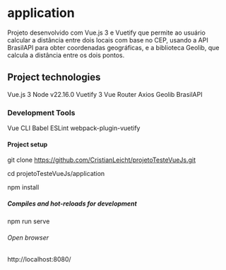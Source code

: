 # application

Projeto desenvolvido com Vue.js 3 e Vuetify que permite ao usuário calcular a distância entre dois locais com base no CEP, usando a API BrasilAPI para obter coordenadas geográficas, e a biblioteca Geolib, que calcula a distância entre os dois pontos.


## Project technologies

Vue.js 3
Node v22.16.0
Vuetify 3
Vue Router
Axios
Geolib
BrasilAPI

### Development Tools

Vue CLI
Babel
ESLint
webpack-plugin-vuetify

#### Project setup

git clone https://github.com/CristianLeicht/projetoTesteVueJs.git

cd projetoTesteVueJs/application

npm install


##### Compiles and hot-reloads for development
npm run serve

###### Open browser

http://localhost:8080/
